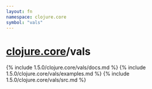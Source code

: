 ```yaml
---
layout: fn
namespace: clojure.core
symbol: "vals"
---
```


# [clojure.core](../)/vals

{% include 1.5.0/clojure.core/vals/docs.md %}
{% include 1.5.0/clojure.core/vals/examples.md %}
{% include 1.5.0/clojure.core/vals/src.md %}

